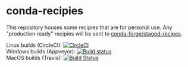 # conda-recipies

This repository houses some recipies that are for personal use. Any "production ready" recipies will be sent to [conda-forge/staged-recipes](https://github.com/conda-forge/staged-recipes).

 Linux builds (CircleCI):
[![CircleCI](https://circleci.com/gh/ConorIA/conda-recipies.svg?style=svg)](https://circleci.com/gh/ConorIA/conda-recipies)<br>
Windows builds (Appveyor):
[![Build status](https://ci.appveyor.com/api/projects/status/1oxwxq3tcm61dkd4?svg=true)](https://ci.appveyor.com/project/ConorIA/conda-recipies)<br>
MacOS builds (Travis):
[![Build Status](https://travis-ci.org/ConorIA/conda-recipies.svg?branch=master)](https://travis-ci.org/ConorIA/conda-recipies)
